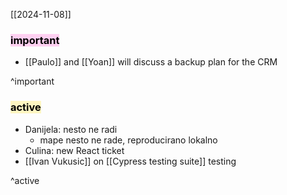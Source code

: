 [[2024-11-08]]

### <mark style="background: #FFB8EBA6;">important</mark>
- [[Paulo]] and [[Yoan]] will discuss a backup plan for the CRM

^important

### <mark style="background: #FFF3A3A6;">active</mark>
- Danijela: nesto ne radi
	- mape nesto ne rade, reproducirano lokalno
- Culina: new React ticket 
- [[Ivan Vukusic]] on [[Cypress testing suite]] testing

^active
